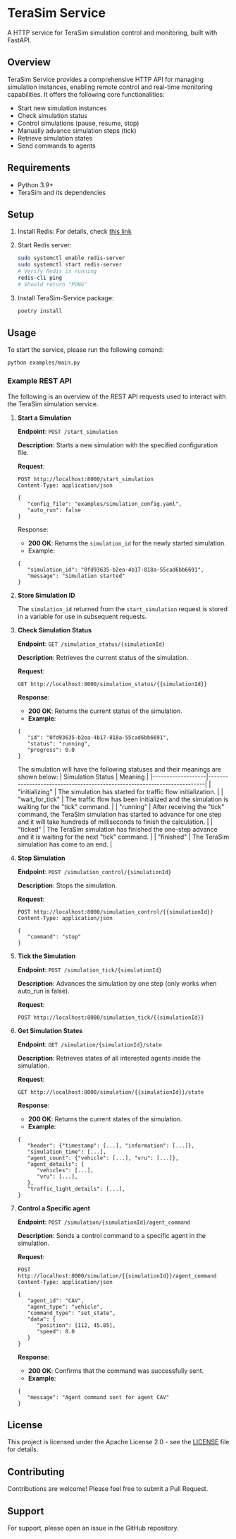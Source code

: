 # TeraSim Service

A HTTP service for TeraSim simulation control and monitoring, built with FastAPI.

## Overview

TeraSim Service provides a comprehensive HTTP API for managing simulation instances, enabling remote control and real-time monitoring capabilities. It offers the following core functionalities:
- Start new simulation instances
- Check simulation status
- Control simulations (pause, resume, stop)
- Manually advance simulation steps (tick)
- Retrieve simulation states
- Send commands to agents

## Requirements

- Python 3.9+
- TeraSim and its dependencies

## Setup

1. Install Redis:
   For details, check [this link](https://redis.io/docs/latest/operate/oss_and_stack/install/install-redis/install-redis-on-linux/)

2. Start Redis server:
   ```bash
   sudo systemctl enable redis-server
   sudo systemctl start redis-server
   # Verify Redis is running
   redis-cli ping
   # Should return "PONG"
   ```

3. Install TeraSim-Service package:
   ```bash
   poetry install
   ```

## Usage
To start the service, please run the following comand:
```bash
python examples/main.py
```

### Example REST API
The following is an overview of the REST API requests used to interact with the TeraSim simulation service.

1. **Start a Simulation**
   
   **Endpoint**: `POST /start_simulation`
   
   **Description**: Starts a new simulation with the specified configuration file.

   **Request**:
   ```
   POST http://localhost:8000/start_simulation
   Content-Type: application/json

   {
      "config_file": "examples/simulation_config.yaml", 
      "auto_run": false
   }
   ```
   Response:
   - **200 OK**: Returns the `simulation_id` for the newly started simulation.
   - Example:
   ```
   {
      "simulation_id": "0fd93635-b2ea-4b17-818a-55cad6bb6691",
      "message": "Simulation started"
   }
   ```

2. **Store Simulation ID**
   
   The `simulation_id` returned from the `start_simulation` request is stored in a variable for use in subsequent requests.

3. **Check Simulation Status**
   
   **Endpoint**: `GET /simulation_status/{simulationId}`
   
   **Description**: Retrieves the current status of the simulation.

   **Request**:
   ```
   GET http://localhost:8000/simulation_status/{{simulationId}}
   ```

   **Response**:
   - **200 OK**: Returns the current status of the simulation.
   - **Example**:
   ```
   {
      "id": "0fd93635-b2ea-4b17-818a-55cad6bb6691",
      "status": "running",
      "progress": 0.0
   }
   ```
   The simulation will have the following statuses and their meanings are shown below:
      | Simulation Status | Meaning                                                                 |
      |-------------------|-------------------------------------------------------------------------|
      | "initializing"         | The simulation has started for traffic flow initialization.             |
      | "wait_for_tick"     | The traffic flow has been initialized and the simulation is waiting for the "tick" command. |
      | "running"         | After receiving the "tick" command, the TeraSim simulation has started to advance for one step and it will take hundreds of milliseconds to finish the calculation. |
      | "ticked"         | The TeraSim simulation has finished the one-step advance and it is waiting for the next "tick" command. |
      | "finished"        | The TeraSim simulation has come to an end.                              |

4. **Stop Simulation**

   **Endpoint**: `POST /simulation_control/{simulationId}`

   **Description**: Stops the simulation.

   **Request**:
   ```
   POST http://localhost:8000/simulation_control/{{simulationId}}
   Content-Type: application/json

   {
      "command": "stop"
   }
   ```

5. **Tick the Simulation**
   
   **Endpoint**: `POST /simulation_tick/{simulationId}`
   
   **Description**: Advances the simulation by one step (only works when auto_run is false).

   **Request**:
   ```
   POST http://localhost:8000/simulation_tick/{{simulationId}}
   ```

6. **Get Simulation States**
   
   **Endpoint**: `GET /simulation/{simulationId}/state`
   
   **Description**: Retrieves states of all interested agents inside the simulation.

   **Request**:
   ```
   GET http://localhost:8000/simulation/{{simulationId}}/state
   ```

   **Response**:
   - **200 OK**: Returns the current states of the simulation.
   - **Example**: 
   ```
   {
      "header": {"timestamp": [...], "information": [...]},
      "simulation_time": [...],
      "agent_count": {"vehicle": [...], "vru": [...]},
      "agent_details": {
         "vehicles": [...],
         "vru": [...],
      },
      "traffic_light_details": [...],
   }
   ```

7. **Control a Specific agent**

   **Endpoint**: `POST /simulation/{simulationId}/agent_command`
   
   **Description**: Sends a control command to a specific agent in the simulation.

   **Request**:
   ```
   POST http://localhost:8000/simulation/{{simulationId}}/agent_command
   Content-Type: application/json

   {
      "agent_id": "CAV",
      "agent_type": "vehicle",
      "command_type": "set_state",
      "data": {
         "position": [112, 45.85],
         "speed": 0.0
      }
   }
   ```

   **Response**:
   - **200 OK**: Confirms that the command was successfully sent.
   - **Example**:
   ```
   {
      "message": "Agent command sent for agent CAV"
   }
   ```

## License

This project is licensed under the Apache License 2.0 - see the [LICENSE](LICENSE) file for details.

## Contributing

Contributions are welcome! Please feel free to submit a Pull Request.

## Support

For support, please open an issue in the GitHub repository.